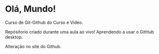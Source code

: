 # Olá, Mundo!
 Curso de Git-Github do Curso e Video. 

 Repósitorio criado durante uma aula ao vivo! 
 Aprendendo a usar o GitHub desktop. 

Alteração no site do Github. 
